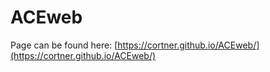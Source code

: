 # ACEweb

Page can be found here: [https://cortner.github.io/ACEweb/](https://cortner.github.io/ACEweb/)